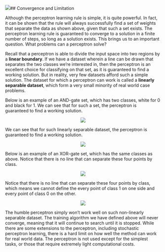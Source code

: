 ![](/assets/image18.png)## Convergence and Limitation 

Although the perceptron learning rule is simple, it is quite powerful. In fact, it can be shown that the rule will always successfully find a set of weights that separate the data as shown above, given that such a set exists. The perceptron learning rule is guaranteed to converge to a solution in a finite number of steps, so long as a solution exists. This brings us to an important question. What problems can a perceptron solve? 

Recall that a perceptron is able to divide the input space into two regions by a **linear boundary**. If we have a dataset wherein a line can be drawn that separates the two classes we’re interested in, then the perceptron is an excellent choice for classifying on that set, as it is guaranteed to find a working solution. But in reality, very few datasets afford such a simple solution. The dataset for which a perceptron can work is called a **linearly separable dataset**, which form a very small minority of real world case problems.


Below is an example of an AND-gate set, which has two classes, white for 0 and black for 1. We can see that for such a set, the perceptron is guaranteed to find a working solution. 

<p align="center">
	<img class="plot" src="/assets/image18.png" />
</p>

We can see that for such linearly separable dataset, the perceptron is guaranteed to find a working solution. 

<p align="center">
	<img class="plot" src="/assets/image16.png" />
</p>


Below is an example of an XOR-gate set, which has the same classes as above. Notice that there is no line that can separate these four points by class.


<p align="center">
	<img class="plot" src="/assets/image26.png" />
</p>


Notice that there is no line that can separate these four points by class, which means we cannot define the every point of class 1 on one side and every point of class 0 on the other. 


<p align="center">
	<img class="plot" src="/assets/image20.png" />
</p>


The humble perceptron simply won’t work well on such non-linearly separable dataset. The training algorithm we have defined above will never converge, meaning that it will continue to search until it is stopped. While there are some extensions to the perceptron, including stochastic perceptron learning, there is a hard limit on how well the method can work for real world data. The perceptron is not used except for the simplest tasks, or those that require extremely light computational costs.




